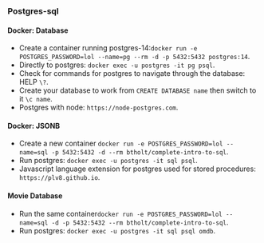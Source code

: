 ### Postgres-sql

#### Docker: Database
- Create a container running postgres-14:`docker run -e POSTGRES_PASSWORD=lol --name=pg --rm -d -p 5432:5432 postgres:14`.
- Directly to postgres: `docker exec -u postgres -it pg psql`.
- Check for commands for postgres to navigate through the database: HELP `\?`.
- Create your database to work from `CREATE DATABASE name` then switch to it `\c name`.
- Postgres with node: `https://node-postgres.com`.
#### Docker: JSONB
- Create  a new container `docker run -e POSTGRES_PASSWORD=lol --name=sql -p 5432:5432 -d --rm btholt/complete-intro-to-sql`.
- Run postgres: `docker exec -u postgres -it sql psql`.
- Javascript language extension for postgres used for stored procedures: `https://plv8.github.io`.
#### Movie Database
- Run the same container`docker run -e POSTGRES_PASSWORD=lol --name=sql -d -p 5432:5432 --rm btholt/complete-intro-to-sql`.
- Run postgres: `docker exec -u postgres -it sql psql omdb`.